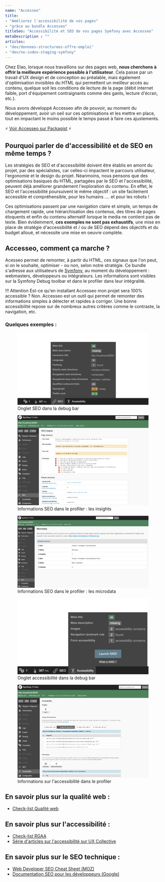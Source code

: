 ```yaml
---
name: "Accesseo"
title:
- "Améliorez l'accessibilité de vos pages"
- "grâce au bundle Accesseo"
titleSeo: "Accessibilité et SEO de vos pages Symfony avec Accesseo"
metaDescription : ""
articles:
- "dev/donnees-structurees-offre-emploi"
- "dev/no-index-staging-symfony"
---
```

Chez Elao, lorsque nous travaillons sur des pages web, **nous cherchons à offrir la meilleure expérience possible à l'utilisateur**. Cela passe par un travail d'UX design et de conception au préalable, mais également d'optimisation invisibles du HTML qui permettent un meilleur accès au contenu, quelque soit les conditions de lecture de la page (débit internet faible, port d'équipement contraignants comme des gants, lecture d'écran, etc.). 

Nous avons développé Accesseo afin de pouvoir, au moment du développement, avoir un oeil sur ces optimisations et les mettre en place, tout en impactant le moins possible le temps passé à faire ces ajustements. 

⚡️ [Voir Accesseo sur Packagist](https://packagist.org/packages/elao/accesseo) ⚡️

## Pourquoi parler de d'accessibilité et de SEO en même temps ?
Les stratégies de SEO et d'accessibilité doivent être établis en amont du projet, par des spécialistes, car celles-ci impactent le parcours utilisateur, l'ergonomie et le design du projet. Néanmoins, nous pensons que des optimisations basiques du HTML, partagées par le SEO et l'accessibilité, peuvent déjà améliorer grandement l'exploration du contenu. En effet, le SEO et l'accessibilité poursuivent le même objectif : un site facilement accessible et compréhensible, pour les humains .... et pour les robots !

Ces optimisations passent par une navigation claire et simple, un temps de chargement rapide, une hiérarchisation des contenus, des titres de pages éloquents et enfin du contenu alternatif lorsque le media ne contient pas de texte. Bien évidemment, **ces exemples ne sont pas exhaustifs**, une mise en place de stratégie d'accessibilité et / ou de SEO dépend des objectifs et du budget alloué, et nécessite une mise en oeuvre complète. 

## Accesseo, comment ça marche ?
Acesseo permet de remonter, à partir du HTML, ces signaux que l'on peut, si on le souhaite, optimiser - ou non, selon notre stratégie. Ce bundle s'adresse aux utilisateurs de [Symfony](/glossaire/symfony), au moment du développement : webmasters, développeurs ou intégrateurs. Les informations sont visibles sur la Symfony Debug toolbar et dans le profiler dans leur intégralité.


!!! Attention
    Est-ce qu'en installant Accesseo mon projet sera 100% accessible ? Non. Accesseo est un outil qui permet de remonter des informations simples à détecter et rapides à corriger. Une bonne accessibilité repose sur de nombreux autres critères comme le contraste, la navigation, etc.


### Quelques exemples :

<figure>
    <img src="content/images/terms/accesseo-seo.png" alt="Capture d'écran de la debug bar de Symfony">
    <figcaption>
      <span class="figure__legend">Onglet SEO dans la debug bar</span>
    </figcaption>
</figure>

<figure>
    <img src="content/images/terms/accesseo-seo-insights.png" alt="Capture d'écran de la page SEO du profiler Symfony">
    <figcaption>
      <span class="figure__legend">Informations SEO dans le profiler : les insights</span>
    </figcaption>
</figure>

<figure>
    <img src="content/images/terms/accesseo-seo-microdata.png" alt="Capture d'écran de la page SEO du profiler Symfony">
    <figcaption>
      <span class="figure__legend">Informations SEO dans le profiler : les microdata</span>
    </figcaption>
</figure>

<figure>
    <img src="content/images/terms/accesseo-accessibility.png" alt="Capture d'écran de la debug bar de Symfony">
    <figcaption>
      <span class="figure__legend">Onglet accessibilité dans la debug bar</span>
    </figcaption>
</figure>

<figure>
    <img src="content/images/terms/accesseo-accessibility-profiler.png" alt="Capture d'écran de la page accessibilité du profiler Symfony">
    <figcaption>
      <span class="figure__legend">Informations sur l'accessibilité dans le profiler</span>
    </figcaption>
</figure>

## En savoir plus sur la qualité web : 

- [Check-list Qualité web](https://checklists.opquast.com/fr/assurance-qualite-web/)

## En savoir plus sur l'accessibilité : 

- [Check-list RGAA](https://www.numerique.gouv.fr/publications/rgaa-accessibilite/methode-rgaa/criteres/#contenu)
- [Série d'articles sur l'accessibilité sur UX Collective](https://uxdesign.cc/tagged/accessibility)

## En savoir plus sur le SEO technique :

- [Web Developer SEO Cheat Sheet (MOZ)](https://moz.com/learn/seo/seo-cheat-sheet)
- [Documentation SEO pour les développeurs (Google)](https://developers.google.com/search/docs/advanced/guidelines/get-started-developers)


